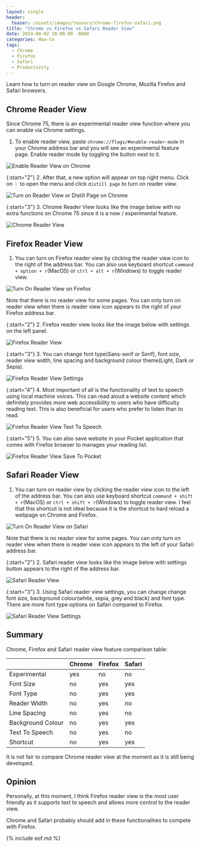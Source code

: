 ```yaml
---
layout: single
header:
  teaser: /assets/images/teasers/chrome-firefox-safari.png
title: "Chrome vs Firefox vs Safari Reader View"
date: 2019-08-02 20:00:00 -0800
categories: How-to
tags:
  - Chrome
  - Firefox
  - Safari
  - Productivity
---
```

Learn how to turn on reader view on Google Chrome, Mozilla Firefox and Safari browsers. 

## Chrome Reader View
Since Chrome 75, there is an experimental reader view function where you can enable via Chrome settings. 

1. To enable reader view, paste `chrome://flags/#enable-reader-mode` in your Chrome address bar and you will see an experimental feature page. Enable reader mode by toggling the button next to it.

![Enable Reader View on Chrome](/assets/images/2019-08-02-chrome-firefox-and-safari-reader-view/chrome-enable-reader-mode.png)

{:start="2"}
2. After that, a new option will appear on top right menu. Click on `⋮` to open the menu and click `distill page` to turn on reader view. 

![Turn on Reader View or Distill Page on Chrome](/assets/images/2019-08-02-chrome-firefox-and-safari-reader-view/chrome-open-reader-view-or-distill-page.png)

{:start="3"}
3. Chrome Reader View looks like the image below with no extra functions on Chrome 75 since it is a new / experimental feature.     

![Chrome Reader View](/assets/images/2019-08-02-chrome-firefox-and-safari-reader-view/chrome-reader-view.png)

## Firefox Reader View
1. You can turn on Firefox reader view by clicking the reader view icon to the right of the address bar. You can also use keyboard shortcut `command + option + r`(MacOS) or `ctrl + alt + r`(Windows) to toggle reader view.

![Turn On Reader View on Firefox](/assets/images/2019-08-02-chrome-firefox-and-safari-reader-view/firefox-turn-on-reader-view.png)

Note that there is no reader view for some pages. You can only turn on reader view when there is reader view icon appears to the right of your Firefox address bar.  

{:start="2"}
2. Firefox reader view looks like the image below with settings on the left panel.  

![Firefox Reader View](/assets/images/2019-08-02-chrome-firefox-and-safari-reader-view/firefox-reader-view.png)

{:start="3"}
3. You can change font type(Sans-serif or Serif), font size, reader view width, line spacing and background colour theme(Light, Dark or Sepia).  

![Firefox Reader View Settings](/assets/images/2019-08-02-chrome-firefox-and-safari-reader-view/firefox-reader-view-settings.png)

{:start="4"}
4. Most important of all is the functionality of text to speech using local machine voices. This can read aloud a website content which definitely provides more web accessibility to users who have difficulty reading text. This is also beneficial for users who prefer to listen than to read.  

![Firefox Reader View Text To Speech](/assets/images/2019-08-02-chrome-firefox-and-safari-reader-view/firefox-reader-view-text-to-speech.png)

{:start="5"}
5. You can also save website in your Pocket application that comes with Firefox browser to manages your reading list.  

![Firefox Reader View Save To Pocket](/assets/images/2019-08-02-chrome-firefox-and-safari-reader-view/firefox-reader-view-save-to-pocket.png)

## Safari Reader View
1. You can turn on reader view by clicking the reader view icon to the left of the address bar. You can also use keyboard shortcut `command + shift + r`(MacOS) or `ctrl + shift + r`(Windows) to toggle reader view. I feel that this shortcut is not ideal because it is the shortcut to hard reload a webpage on Chrome and Firefox.   

![Turn On Reader View on Safari](/assets/images/2019-08-02-chrome-firefox-and-safari-reader-view/safari-turn-on-reader-view.png)

Note that there is no reader view for some pages. You can only turn on reader view when there is reader view icon appears to the left of your Safari address bar.

{:start="2"}
2. Safari reader view looks like the image below with settings button appears to the right of the address bar.  

![Safari Reader View](/assets/images/2019-08-02-chrome-firefox-and-safari-reader-view/safari-reader-view.png)

{:start="3"}
3. Using Safari reader view settings, you can change change font size, background colour(white, sepia, grey and black) and font type. There are more font type options on Safari compared to Firefox.    

![Safari Reader View Settings](/assets/images/2019-08-02-chrome-firefox-and-safari-reader-view/safari-reader-view-settings.png)

## Summary 
Chrome, Firefox and Safari reader view feature comparison table: 

| | Chrome | Firefox | Safari |
|---|:---|:---|:---|
| Experimental | yes | no | no |
| Font Size | no | yes | yes |
| Font Type | no | yes | yes |
| Reader Width | no | yes | no |
| Line Spacing | no | yes | no |
| Background Colour | no | yes | yes |
| Text To Speech | no | yes | no |
| Shortcut | no | yes | yes |

It is not fair to compare Chrome reader view at the moment as it is still being developed.  

## Opinion
Personally, at this moment, I think Firefox reader view is the most user friendly as it supports text to speech and allows more control to the reader view.  

Chrome and Safari probably should add in these functionalities to compete with Firefox.  

{% include eof.md %}


